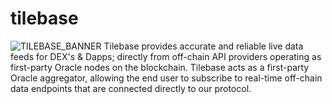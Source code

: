 # tilebase
![TILEBASE_BANNER](https://user-images.githubusercontent.com/86126153/127148572-8ccba7da-307c-4742-a398-9a6d4c03094f.png)
Tilebase provides accurate and reliable live data feeds for DEX's &amp; Dapps; directly from off-chain API providers operating as first-party Oracle nodes on the blockchain.   Tilebase acts as a first-party Oracle aggregator, allowing the end user to subscribe to real-time off-chain data endpoints that are connected directly to our protocol.
